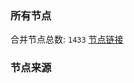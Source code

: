 ### 所有节点
合并节点总数: `1433`
[节点链接](https://raw.githubusercontent.com/rzhy1/11/master/sub/sub_merge_base64.txt)

### 节点来源